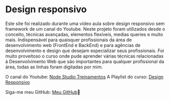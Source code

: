 # Design responsivo

Este site foi realizado durante uma vídeo aula sobre design responsivo sem framework de um canal do Youtube. 
Neste projeto foram utilizados desde o conceito, técnicas avançadas, elementos flexíveis, medias queries e muito mais. Indispensável para quaisquer profissionais da área de desenvolvimento web (FrontEnd e BackEnd) e para agências de desenvolvimento e design que desejam especializar seus profissionais. 
Foi muito proveitoso o curso onde pude aprender várias técnicas relacionadas à Desenvolvimento Web que são importantes para qualquer profissional da área, todas as linhas foram digitadas por mim.

O canal do Youtube: [Node Studio Treinamentos](https://www.youtube.com/channel/UCZZ0NTtOgsLIT4Skr6GUpAw)
A Playlist do curso: [Design Responsivo](https://www.youtube.com/watch?v=Z7z8J12hMco&list=PLwXQLZ3FdTVFi6oHo_K4IYDcwCU5-f1x5)

Siga-me meu GitHub: [Meu GitHub](https://github.com/SobrinhoSergio):blue_heart:


